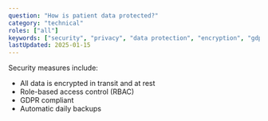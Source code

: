 ```yaml
---
question: "How is patient data protected?"
category: "technical"
roles: ["all"]
keywords: ["security", "privacy", "data protection", "encryption", "gdpr", "hipaa"]
lastUpdated: 2025-01-15
---
```


Security measures include:

- All data is encrypted in transit and at rest
- Role-based access control (RBAC)
- GDPR compliant
- Automatic daily backups